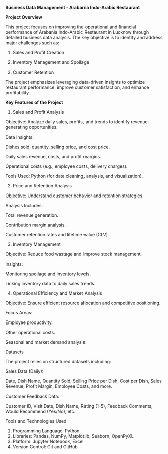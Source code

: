 **Business Data Management - Arabania Indo-Arabic Restaurant**

**Project Overview**

This project focuses on improving the operational and financial performance of Arabania Indo-Arabic Restaurant in Lucknow through detailed business data analysis. The key objective is to identify and address major challenges such as:

1. Sales and Profit Creation

2. Inventory Management and Spoilage

3. Customer Retention

The project emphasizes leveraging data-driven insights to optimize restaurant performance, improve customer satisfaction, and enhance profitability.

**Key Features of the Project**

1. Sales and Profit Analysis

Objective: Analyze daily sales, profits, and trends to identify revenue-generating opportunities.

Data Insights:

Dishes sold, quantity, selling price, and cost price.

Daily sales revenue, costs, and profit margins.

Operational costs (e.g., employee costs, delivery charges).

Tools Used: Python (for data cleaning, analysis, and visualization).

2. Price and Retention Analysis

Objective: Understand customer behavior and retention strategies.

Analysis Includes:

Total revenue generation.

Contribution margin analysis.

Customer retention rates and lifetime value (CLV).

3. Inventory Management

Objective: Reduce food wastage and improve stock management.

Insights:

Monitoring spoilage and inventory levels.

Linking inventory data to daily sales trends.

4. Operational Efficiency and Market Analysis

Objective: Ensure efficient resource allocation and competitive positioning.

Focus Areas:

Employee productivity.

Other operational costs.

Seasonal and market demand analysis.

Datasets

The project relies on structured datasets including:

Sales Data (Daily):

Date, Dish Name, Quantity Sold, Selling Price per Dish, Cost per Dish, Sales Revenue, Profit Margin, Employee Costs, and more.

Customer Feedback Data:

Customer ID, Visit Date, Dish Name, Rating (1-5), Feedback Comments, Would Recommend (Yes/No), etc.

Tools and Technologies Used

1. Programming Language: Python
2. Libraries: Pandas, NumPy, Matplotlib, Seaborn, OpenPyXL
3. Platform: Jupyter Notebook, Excel
4. Version Control: Git and GitHub
